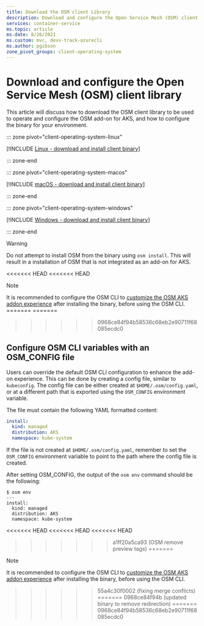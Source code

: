 ```yaml
---
title: Download the OSM client Library
description: Download and configure the Open Service Mesh (OSM) client library
services: container-service
ms.topic: article
ms.date: 8/26/2021
ms.custom: mvc, devx-track-azurecli
ms.author: pgibson
zone_pivot_groups: client-operating-system
---
```


# Download and configure the Open Service Mesh (OSM) client library

This article will discuss how to download the OSM client library to be used to operate and configure the OSM add-on for AKS, and how to configure the binary for your environment.

::: zone pivot="client-operating-system-linux"

[!INCLUDE [Linux - download and install client binary](includes/servicemesh/osm/open-service-mesh-binary-install-linux.md)]

::: zone-end

::: zone pivot="client-operating-system-macos"

[!INCLUDE [macOS - download and install client binary](includes/servicemesh/osm/open-service-mesh-binary-install-macos.md)]

::: zone-end

::: zone pivot="client-operating-system-windows"

[!INCLUDE [Windows - download and install client binary](includes/servicemesh/osm/open-service-mesh-binary-install-windows.md)]

::: zone-end

> [!WARNING]
> Do not attempt to install OSM from the binary using `osm install`. This will result in a installation of OSM that is not integrated as an add-on for AKS.

<<<<<<< HEAD
<<<<<<< HEAD
> [!NOTE]
> It is recommended to configure the OSM CLI to [customize the OSM AKS addon experience](./open-service-mesh-customize-add-on-experience.md) after installing the binary, before using the OSM CLI.
=======
=======
>>>>>>> 0968ce84f94b58536c68eb2e90711f68085ecdc0
## Configure OSM CLI variables with an OSM_CONFIG file

Users can override the default OSM CLI configuration to enhance the add-on experience. This can be done by creating a config file, similar to `kubeconfig`. The config file can be either created at `$HOME/.osm/config.yaml`, or at a different path that is exported using the `OSM_CONFIG` environment variable.

The file must contain the following YAML formatted content:

```yaml
install:
  kind: managed
  distribution: AKS
  namespace: kube-system
```

If the file is not created at `$HOME/.osm/config.yaml`, remember to set the `OSM_CONFIG` environment variable to point to the path where the config file is created.

After setting OSM_CONFIG, the output of the `osm env` command should be the following:

```console
$ osm env
---
install:
  kind: managed
  distribution: AKS
  namespace: kube-system
```
<<<<<<< HEAD
<<<<<<< HEAD
<<<<<<< HEAD
>>>>>>> a1ff20a5ca93 (OSM remove preview tags)
=======

> [!NOTE]
> It is recommended to configure the OSM CLI to [customize the OSM AKS addon experience](./open-service-mesh-customize-add-on-experience.md) after installing the binary, before using the OSM CLI.
>>>>>>> 55a4c30f0002 (fixing merge conflicts)
=======
>>>>>>> 0968ce84f94b (updated binary to remove redirection)
=======
>>>>>>> 0968ce84f94b58536c68eb2e90711f68085ecdc0
